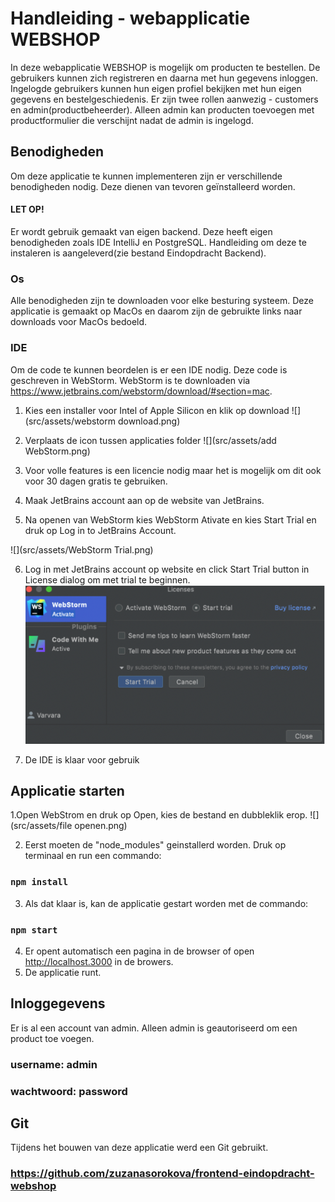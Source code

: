 # Handleiding - webapplicatie WEBSHOP

In deze webapplicatie WEBSHOP is mogelijk om  producten te bestellen. De gebruikers kunnen zich registreren en daarna met hun gegevens inloggen. Ingelogde gebruikers kunnen hun eigen profiel bekijken met hun eigen gegevens en bestelgeschiedenis. Er zijn twee rollen aanwezig - customers en admin(productbeheerder). Alleen admin kan producten toevoegen met productformulier die verschijnt nadat de admin is ingelogd. 

## Benodigheden

Om deze applicatie te kunnen implementeren zijn er verschillende benodigheden nodig. Deze dienen van tevoren geïnstalleerd worden. 

#### LET OP!
Er wordt gebruik gemaakt van eigen backend. Deze heeft eigen benodigheden zoals IDE IntelliJ en PostgreSQL. Handleiding om deze te instaleren is aangeleverd(zie bestand Eindopdracht Backend).

### Os
Alle benodigheden zijn te downloaden voor elke besturing systeem. Deze applicatie is gemaakt op MacOs en daarom zijn de gebruikte links naar downloads voor MacOs bedoeld.

### IDE
Om de code te kunnen beordelen is er een IDE nodig. Deze code is geschreven in WebStorm.
WebStorm is te downloaden via https://www.jetbrains.com/webstorm/download/#section=mac.

1. Kies een installer voor Intel of Apple Silicon en klik op download
![](src/assets/webstorm download.png)


2. Verplaats de icon tussen applicaties folder
![](src/assets/add WebStorm.png)


3. Voor volle features is een licencie nodig maar het is mogelijk om dit ook voor 30 dagen gratis te gebruiken.


4. Maak JetBrains account aan op de website van JetBrains.


5. Na openen van WebStorm kies WebStorm Ativate en kies Start Trial en druk op Log in to JetBrains Account.


![](src/assets/WebStorm Trial.png)


6. Log in met JetBrains account op website en click Start Trial button in License dialog om met trial te beginnen.
![](src/assets/trial.png)


7. De IDE is klaar voor gebruik

## Applicatie starten


1.Open WebStrom en druk op Open, kies de bestand en dubbleklik erop.
![](src/assets/file openen.png)


2. Eerst moeten de "node_modules" geinstallerd worden. Druk op terminaal en run een commando:
### `npm install`


3. Als dat klaar is, kan de applicatie gestart worden met de commando:
### `npm start`

4. Er opent automatisch een pagina in de browser of open http://localhost.3000 in de browers.
5. De applicatie runt.

## Inloggegevens

Er is al een account van admin. Alleen admin is geautoriseerd om een product toe voegen.

### username: admin

### wachtwoord: password

## Git

Tijdens het bouwen van deze applicatie werd een Git gebruikt. 

### https://github.com/zuzanasorokova/frontend-eindopdracht-webshop


